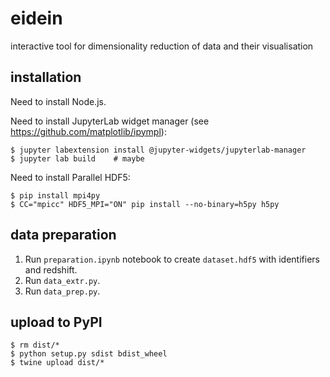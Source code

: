 # eidein

interactive tool for dimensionality reduction of data and their visualisation

## installation

Need to install Node.js.

Need to install JupyterLab widget manager (see https://github.com/matplotlib/ipympl):

    $ jupyter labextension install @jupyter-widgets/jupyterlab-manager
    $ jupyter lab build    # maybe

Need to install Parallel HDF5:

    $ pip install mpi4py
    $ CC="mpicc" HDF5_MPI="ON" pip install --no-binary=h5py h5py

## data preparation

1. Run `preparation.ipynb` notebook to create `dataset.hdf5` with identifiers and redshift.
2. Run `data_extr.py`.
3. Run `data_prep.py`.

## upload to PyPI

    $ rm dist/*
    $ python setup.py sdist bdist_wheel
    $ twine upload dist/*
